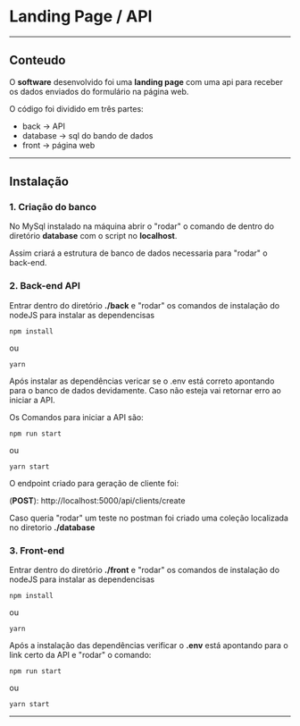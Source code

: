 # Landing Page / API 

---

## Conteudo

O __software__ desenvolvido foi uma __landing page__ com uma api para receber os dados enviados do formulário na página web.

O código foi dividido em três partes:
* back      -> API 
* database  -> sql do bando de dados
* front     -> página web

---

## Instalação

### 1. Criação do banco

No MySql instalado na máquina abrir o "rodar" o comando de dentro do diretório **database** com o script no **localhost**.

Assim criará a estrutura de banco de dados necessaria para "rodar" o back-end.

### 2. Back-end API

Entrar dentro do diretório **./back** e "rodar" os comandos de instalação do nodeJS para instalar as dependencisas

````
npm install
````
ou
````
yarn
````

Após instalar as dependências vericar se o .env está correto apontando para o banco de dados devidamente. Caso não esteja vai retornar erro ao iniciar a API.

Os Comandos para iniciar a API são:

````
npm run start
````
ou
````
yarn start
````

O endpoint criado para geração de cliente foi:

(**POST**): http://localhost:5000/api/clients/create

Caso queria "rodar" um teste no postman foi criado uma coleção localizada no diretorio **./database**

### 3. Front-end

Entrar dentro do diretório **./front** e "rodar" os comandos de instalação do nodeJS para instalar as dependencisas

````
npm install
````
ou
````
yarn
````

Após a instalação das dependências verificar o **.env** está apontando para o link certo da API e "rodar" o comando:

````
npm run start
````
ou
````
yarn start
````

---
